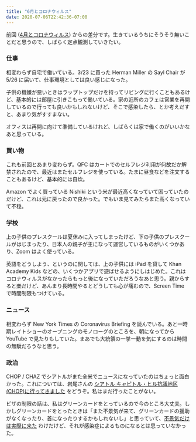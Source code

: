 ```yaml
---
title: "6月とコロナウィルス"
date: 2020-07-06T22:42:36-07:00
---
```


前回 ([4月とコロナウィルス](https://blog.8-p.info/ja/2020/05/01/april/)) からの差分です。生きているうちにそうそう無いことだと思うので、しばらく定点観測していきたい。

### 仕事

相変わらず自宅で働いている。3/23 に買った Herman Miller の Sayl Chair が 5/26 に届いて、仕事環境としては良い感じになった。

子供の機嫌が悪いときはラップトップだけを持ってリビングに行くこともあるけど、基本的には部屋に引きこもって働いている。家の近所のカフェは営業を再開しているので行っても良いかもしれないけど、そこで感染したら、とか考えだすと、あまり気がすすまない。

オフィスは再開に向けて準備しているけれど、しばらくは家で働くのがいいかなあと思っている。

### 買い物

これも前回とあまり変わらず。QFC はカートでのセルフレジ利用が何故だか解禁されたので、最近はまたセルフレジを使っている。たまに昼食などを注文することもあるけど、基本的には自炊。

Amazon でよく買っている Nishiki という米が最近高くなっていて困っていたのだけど、これは元に戻ったので良かった。でもいま見てみたらまた高くなっていて不穏。

### 学校

上の子供のプレスクールは夏休みに入ってしまったけど、下の子供のプレスクールがはじまったり、日本人の親子が主になって運営しているものがいくつかあり、Zoom はよく使っている。

英語をどうしよう、というのに関しては、上の子供には iPad を貸して Khan Academy Kids などの、いくつかアプリで遊ばせるようにしはじめた。これはコロナウィルスがなかったらもっと後になっていただろうなあと思う。親からすると楽だけど、あんまり長時間やるとどうしても心が痛むので、Screen Time で時間制限もつけている。

### ニュース

相変わらず New York Times の Coronavirus Briefing を読んでいる。あと一時期レイトショーのオープニングのモノローグのところを、朝になってから YouTube で見たりもしていた。まあでも大統領の一挙一動を気にするのは時間の無駄だろうなと思う。

### 政治

CHOP / CHAZ でシアトルがまた全米でニュースになっていたのはちょっと面白かった。これについては、岩尾さんの [シアトル キャピトル・ヒル抗議地区(CHOP)に行ってきました](https://seattle-life.hatenablog.com/entry/2020/06/21/175427) をどうぞ。私はまだ行ったことがない。

ビザの制限の話は、私はグリーンカードをとっているので今のところ大丈夫。しかしグリーンカードをとったときは「また不景気が来て、グリーンカードの援助がなくなったり、首になったりするかもしれないし」と思っていて、[不景気だけは実際に来た](https://www.npr.org/sections/coronavirus-live-updates/2020/06/08/872336272/its-official-scorekeepers-say-u-s-economy-is-in-a-recession) わけだけど、それが感染症によるものになるとは思っていなかった。
